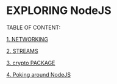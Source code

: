 # EXPLORING NodeJS

TABLE OF CONTENT:

[1. NETWORKING](/1.%20NETWORKING/)

[2. STREAMS](/2.%20STREAMS/)

[3. crypto PACKAGE](/3.%20crypto/)

[4. Poking around NodeJS](/4.%20Poking%20around%20NodeJS/)